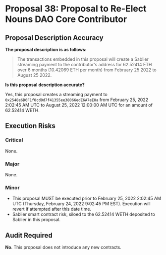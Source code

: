# Proposal 38: Proposal to Re-Elect Nouns DAO Core Contributor

## Proposal Description Accuracy

**The proposal description is as follows:**

> The transactions embedded in this proposal will create a Sablier streaming payment to the contributor's address for 62.52414 ETH over 6 months (10.42069 ETH per month) from February 25 2022 to August 25 2022.

**Is this proposal description accurate?**

Yes, this proposal creates a streaming payment to `0x2548e6D6F1f0cd0d7f41355ee38066edE6A7eE0a` from February 25, 2022 2:02:45 AM UTC to August 25, 2022 12:00:00 AM UTC for an amount of 62.52414 WETH.

## Execution Risks

### Critical

None.

### Major

None.

### Minor

- This proposal MUST be executed prior to February 25, 2022 2:02:45 AM UTC (Thursday, February 24, 2022 9:02:45 PM EST). Execution will revert if attempted after this date time.
- Sablier smart contract risk, siloed to the 62.52414 WETH deposited to Sablier in this proposal.

## Audit Required

**No**. This proposal does not introduce any new contracts.
